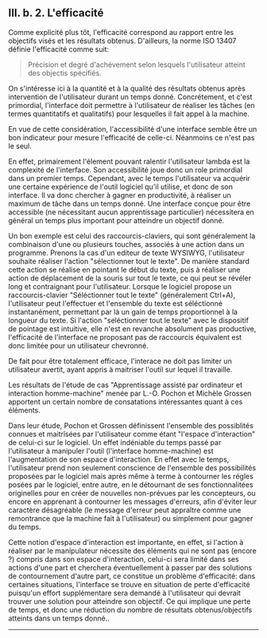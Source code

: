 ## III. b. 2. L'efficacité

Comme explicité plus tôt, l'efficacité correspond au rapport entre les objectifs visés et les résultats obtenus. D'ailleurs, la norme ISO 13407 définie l'efficacité comme suit:

> Précision et degré d'achévement selon lesquels l'utilisateur atteint des objectis spécifiés. 

On s'intéresse ici à la quantité et à la qualité des résultats obtenus après intervention de l'utilisateur durant un temps donné. Concrétement, et c'est primordial, l'interface doit permettre à l'utilisateur de réaliser les tâches (en termes quantitatifs et qualitatifs) pour lesquelles il fait appel à la machine.

En vue de cette considération, l'accessibilité d'une interface semble être un bon indicateur pour mesure l'efficacité de celle-ci. Néanmoins ce n'est pas le seul.

En effet, primairement l'élement pouvant ralentir l'utilisateur lambda est la complexité de l'interface. Son accessibilité joue donc un role primordial dans un premier temps. Cependant, avec le temps l'utilisateur va acquérir une certaine expérience de l'outil logiciel qu'il utilise, et donc de son interface. Il va donc chercher à gagner en productivité, à réaliser un maximum de tâche dans un temps donné. Une interface conçue pour être accessible (ne nécessitant aucun apprentissage particulier) nécessitera en général un temps plus important pour atteindre un objectif donné.

Un bon exemple est celui des raccourcis-claviers, qui sont généralement la combinaison d'une ou plusieurs touches, associés à une action dans un programme. 
Prenons la cas d'un editeur de texte WYSIWYG, l'utilisateur souhaite réaliser l'action "sélectionner tout le texte". De manière standard cette action se réalise en pointant le début du texte, puis à réaliser une action de déplacement de la souris sur tout le texte, ce qui peut se révéler long et contraignant pour l'utilisateur. Lorsque le logiciel propose un raccourcis-clavier "Séléctionner tout le texte" (généralement Ctrl+A), l'utilisateur peut l'effectuer et l'ensemble du texte est séléctionné instantanément, permettant par là un gain de temps proportionnel à la longueur du texte. Si l'action "seléctionner tout le texte" avec le dispositif de pointage est intuitive, elle n'est en revanche absolument pas productive, l'efficacité de l'interface ne proposant pas de raccourcis équivalent est donc limitée pour un utilisateur chevronné.

De fait pour être totalement efficace, l'interace ne doit pas limiter un utilisateur avertit, ayant appris à maitriser l'outil sur lequel il travaille. 

Les résultats de l'étude de cas "Apprentissage assisté par ordinateur et interaction homme-machine" menée par L.-O. Pochon et Michèle Grossen apportent un certain nombre de consatations intéressantes quant à ces éléments. 

Dans leur étude, Pochon et Grossen définissent l'ensemble des possiblités connues et maitrîsées par l'utilisateur comme étant "l'espace d'interaction" de celui-ci sur le logiciel. Un effet indéniable du temps passé par l'utilisateur à manipuler l'outil (l'interface homme-machine) est l'augmentation de son espace d'interaction. En effet avec le temps, l'utilisateur prend non seulement conscience de l'ensemble des possibilités proposées par le logiciel mais après même à terme à contourner les régles posées par le logiciel, entre autre, en le détournant de ses fonctionnalitées originelles pour en créer de nouvelles non-prévues par les concepteurs, ou encore en apprenant à contourner les messages d'erreurs, afin d'éviter leur caractère désagréable (le message d'erreur peut appraître comme une remontrance que la machine fait à l'utilisateur) ou simplement pour gagner du temps. 

Cette notion d'espace d'interaction est importante, en effet, si l'action à réaliser par le manipulateur nécessite des éléments qui ne sont pas (encore ?) compris dans son espace d'interaction, celui-ci sera limité dans ses actions d'une part et cherchera éventuellement à passer par des solutions de contournement d'autre part, ce constitue un problème d'efficacité: dans certaines situations, l'interface se trouve en situation de perte d'efficacité puisqu'un effort supplémentare sera demandé à l'utilisateur qui devrait trouver une solution pour atteindre son objectif. Ce qui implique une perte de temps, et donc une réduction du nombre de résultats obtenus/objectifs atteints dans un temps donné.. 

----

[^1]: https://fr.wiktionary.org/wiki/efficacit%C3%A9 "Source: Wiktionnaire"